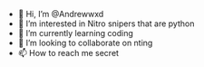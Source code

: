 - 👋 Hi, I’m @Andrewwxd
- 👀 I’m interested in Nitro snipers that are python
- 🌱 I’m currently learning coding
- 💞️ I’m looking to collaborate on nting
- 📫 How to reach me secret

<!---
Andrewwxd/Andrewwxd is a ✨ special ✨ repository because its `README.md` (this file) appears on your GitHub profile.
You can click the Preview link to take a look at your changes.
--->
